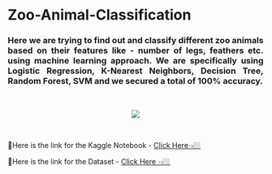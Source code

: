 # Zoo-Animal-Classification

### <p align="justify">Here we are trying to find out and classify different zoo animals based on their features like - number of legs, feathers etc. using machine learning approach. We are specifically using Logistic Regression, K-Nearest Neighbors, Decision Tree, Random Forest, SVM and we secured a total of 100% accuracy.</p>
<br>
<p align="center">
  <img src = "https://user-images.githubusercontent.com/91028101/229469717-183d5836-5364-4936-9e09-43ae719945be.png">
</p>
<br>

🔗Here is the link for the Kaggle Notebook - <a href="https://www.kaggle.com/code/subhajeetdas/zoo-animal-classification#SVM">Click Here👈🏼</a>

📌Here is the link for the Dataset - <a href="https://www.kaggle.com/datasets/uciml/zoo-animal-classification">Click Here 👈🏼</a>
